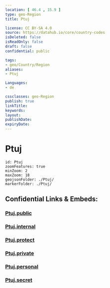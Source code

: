 ```yaml
---
location: [ 46.4 , 15.9 ] 
type: geo-Region
title: Ptuj

license: CC BY-SA 4.0
source: https://datahub.io/core/country-codes
isDeleted: false
isReadOnly: false
draft: false
confidential: public

tags:
- geo/Country/Region
aliases:
- Ptuj

Languages:
- de

cssclasses: geo-Region
publish: true
linkTitle: 
keywords: 
layout: 
publishDate: 
expiryDate: 
---
```


# Ptuj

```leaflet
id: Ptuj
zoomFeatures: true 
minZoom: 2 
maxZoom: 18
geojsonFolder: ./Ptuj/
markerFolder: ./Ptuj/
```


## Confidential Links & Embeds: 

### [Ptuj.public](/_public/\Earth\Continent\Europe\Europe~Central\Slovenia\Regions~Slovenia\Podravska\counties~PodravskaPtuj.public.md) 

### [Ptuj.internal](/_internal/\Earth\Continent\Europe\Europe~Central\Slovenia\Regions~Slovenia\Podravska\counties~PodravskaPtuj.internal.md) 

### [Ptuj.protect](/_protect/\Earth\Continent\Europe\Europe~Central\Slovenia\Regions~Slovenia\Podravska\counties~PodravskaPtuj.protect.md) 

### [Ptuj.private](/_private/\Earth\Continent\Europe\Europe~Central\Slovenia\Regions~Slovenia\Podravska\counties~PodravskaPtuj.private.md) 

### [Ptuj.personal](/_personal/\Earth\Continent\Europe\Europe~Central\Slovenia\Regions~Slovenia\Podravska\counties~PodravskaPtuj.personal.md) 

### [Ptuj.secret](/_secret/\Earth\Continent\Europe\Europe~Central\Slovenia\Regions~Slovenia\Podravska\counties~PodravskaPtuj.secret.md)

